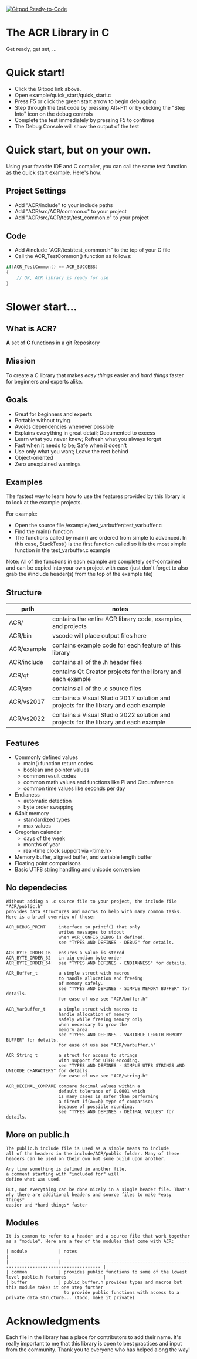 [![Gitpod Ready-to-Code](https://img.shields.io/badge/Gitpod-Ready--to--Code-blue?logo=gitpod)](https://gitpod.io/#https://github.com/sirspot/ACR) 

# The ACR Library in C

Get ready, get set, ...

# Quick start!

- Click the Gitpod link above.
- Open example/quick_start/quick_start.c
- Press F5 or click the green start arrow to begin debugging
- Step through the test code by pressing Alt+F11 or by clicking the "Step Into" icon on the debug controls
- Complete the test immediately by pressing F5 to continue
- The Debug Console will show the output of the test

# Quick start, but on your own.

Using your favorite IDE and C compiler, you can call the same test function as the quick start example. Here's how:

## Project Settings
- Add "ACR/include" to your include paths
- Add "ACR/src/ACR/common.c" to your project
- Add "ACR/src/ACR/test/test_common.c" to your project

## Code
- Add #include "ACR/test/test_common.h" to the top of your C file
- Call the ACR_TestCommon() function as follows:

```C
if(ACR_TestCommon() == ACR_SUCCESS)
{
    // OK, ACR library is ready for use
}
```

# Slower start...

## What is ACR?
**A** set of **C** functions in a git **R**epository

## Mission
To create a C library that makes *easy things* easier and
*hard things* faster for beginners and experts alike.

## Goals
- Great for beginners and experts
- Portable without trying
- Avoids dependencies whenever possible
- Explains everything in great detail; Documented to excess
- Learn what you never knew; Refresh what you always forget
- Fast when it needs to be; Safe when it doesn't
- Use only what you want; Leave the rest behind
- Object-oriented
- Zero unexplained warnings

## Examples

The fastest way to learn how to use the features provided
by this library is to look at the example projects.

For example:
- Open the source file /example/test_varbuffer/test_varbuffer.c
- Find the main() function
- The functions called by main() are ordered from
  simple to advanced. In this case, StackTest() is the
  first function called so it is the most simple function 
  in the test_varbuffer.c example

Note: All of the functions in each example are completely 
      self-contained and can be copied into your own project
      with ease (just don't forget to also grab the #include
      header(s) from the top of the example file)

## Structure

| path        | notes                                                                                |
| ----------- | ------------------------------------------------------------------------------------ |
| ACR/        | contains the entire ACR library code, examples, and projects                         |
| ACR/bin     | vscode will place output files here                                                  |
| ACR/example | contains example code for each feature of this library                               |
| ACR/include | contains all of the .h header files                                                  |
| ACR/qt      | contains Qt Creator projects for the library and each example                        |
| ACR/src     | contains all of the .c source files                                                  |
| ACR/vs2017  | contains a Visual Studio 2017 solution and projects for the library and each example |
| ACR/vs2022  | contains a Visual Studio 2022 solution and projects for the library and each example |

## Features

- Commonly defined values
  - main() function return codes
  - boolean and pointer values
  - common result codes
  - common math values and functions like PI and Circumference
  - common time values like seconds per day
- Endianess
  - automatic detection
  - byte order swapping
- 64bit memory
  - standardized types
  - max values
- Gregorian calendar
  - days of the week
  - months of year
  - real-time clock support via <time.h>
- Memory buffer, aligned
 buffer, and variable length buffer
- Floating point comparisons
- Basic UTF8 string handling and unicode conversion

## No dependecies

    Without adding a .c source file to your project, the include file "ACR/public.h"
    provides data structures and macros to help with many common tasks.
    Here is a brief overview of those:

    ACR_DEBUG_PRINT     interface to printf() that only
                        writes messages to stdout
                        when ACR_CONFIG_DEBUG is defined.
                        see "TYPES AND DEFINES - DEBUG" for details.

    ACR_BYTE_ORDER_16   ensures a value is stored
    ACR_BYTE_ORDER_32   in big endian byte order
    ACR_BYTE_ORDER_64   see "TYPES AND DEFINES - ENDIANNESS" for details.

    ACR_Buffer_t        a simple struct with macros
                        to handle allocation and freeing
                        of memory safely.
                        see "TYPES AND DEFINES - SIMPLE MEMORY BUFFER" for details.
                        for ease of use see "ACR/buffer.h"

    ACR_VarBuffer_t     a simple struct with macros to 
                        handle allocation of memory
                        safely while freeing memory only
                        when necessary to grow the
                        memory area.
                        see "TYPES AND DEFINES - VARIABLE LENGTH MEMORY BUFFER" for details.
                        for ease of use see "ACR/varbuffer.h"

    ACR_String_t        a struct for access to strings
                        with support for UTF8 encoding.
                        see "TYPES AND DEFINES - SIMPLE UTF8 STRINGS AND UNICODE CHARACTERS" for details.
                        for ease of use see "ACR/string.h"

    ACR_DECIMAL_COMPARE compare decimal values within a
                        default tolerance of 0.0001 which
                        is many cases is safer than performing
                        a direct if(a==b) type of comparison
                        because of possible rounding.
                        see "TYPES AND DEFINES - DECIMAL VALUES" for details.

## More on public.h

    The public.h include file is used as a simple means to include
    all of the headers in the include/ACR/public folder. Many of these
    headers can be used on their own but some build upon another.

    Any time something is defined in another file,
    a comment starting with "included for" will 
    define what was used.

    But, not everything can be done nicely in a single header file. That's
    why there are additional headers and source files to make *easy things*
    easier and *hard things* faster

## Modules

    It is common to refer to a header and a source file that work together
    as a "module". Here are a few of the modules that come with ACR:

    | module            | notes                                                                                |
    | ----------------- | ------------------------------------------------------------------------------------ |
    | common            | provides public functions to some of the lowest level public.h features              |
    | buffer            | public_buffer.h provides types and macros but this module takes it one step further
                          to provide public functions with access to a private data structure... (todo, make it private)


# Acknowledgments

Each file in the library has a place for contributors to
add their name. It's really important to me that this
library is open to best practices and input from the
community. Thank you to everyone who has helped along the way!
